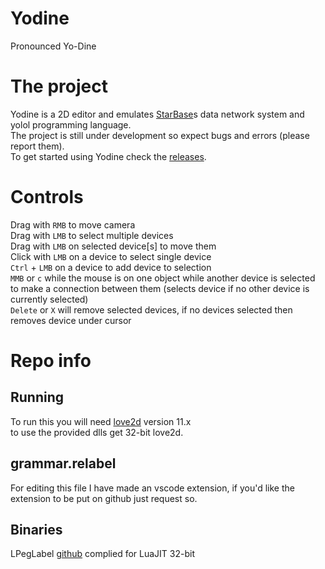 # Yodine
Pronounced Yo-Dine

# The project
Yodine is a 2D editor and emulates [StarBase](https://store.steampowered.com/app/454120/Starbase/)s data network system and yolol programming language.  
The project is still under development so expect bugs and errors (please report them).  
To get started using Yodine check the [releases](https://github.com/Dude112113/Yodine/releases).  

# Controls
Drag with `RMB` to move camera  
Drag with `LMB` to select multiple devices  
Drag with `LMB` on selected device\[s\] to move them  
Click with `LMB` on a device to select single device  
`Ctrl` + `LMB` on a device to add device to selection  
`MMB` or `c` while the mouse is on one object while another device is selected to make a connection between them (selects device if no other device is currently selected)  
`Delete` or `X` will remove selected devices, if no devices selected then removes device under cursor  

# Repo info
## Running
To run this you will need [love2d](http://love2d.org/) version 11.x  
to use the provided dlls get 32-bit love2d.  

## grammar.relabel
For editing this file I have made an vscode extension, if you'd like the extension to be put on github just request so.

## Binaries
LPegLabel [github](https://github.com/sqmedeiros/lpeglabel) complied for LuaJIT 32-bit  
